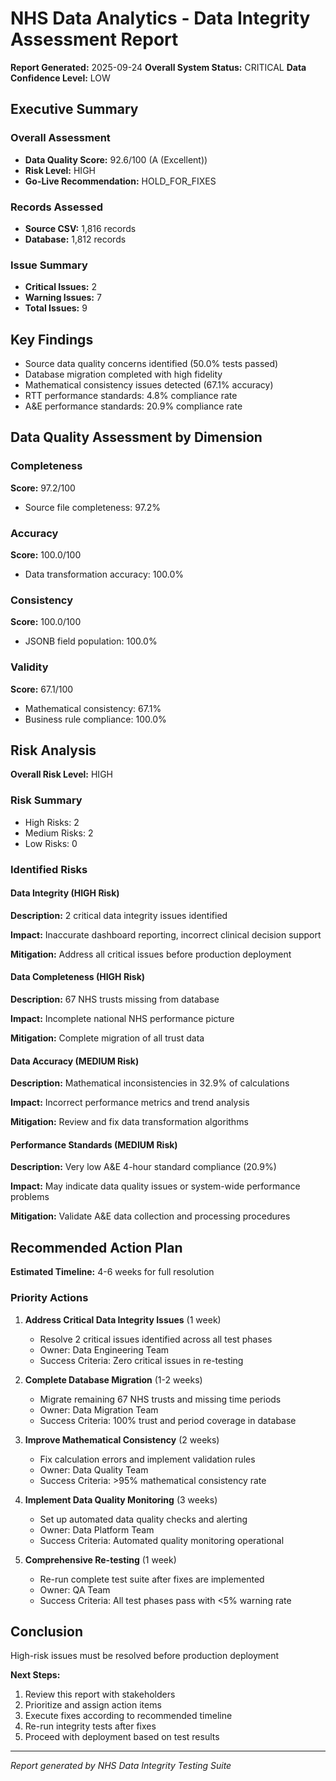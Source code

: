 # NHS Data Analytics - Data Integrity Assessment Report

**Report Generated:** 2025-09-24
**Overall System Status:** CRITICAL
**Data Confidence Level:** LOW

## Executive Summary

### Overall Assessment
- **Data Quality Score:** 92.6/100 (A (Excellent))
- **Risk Level:** HIGH
- **Go-Live Recommendation:** HOLD_FOR_FIXES

### Records Assessed
- **Source CSV:** 1,816 records
- **Database:** 1,812 records

### Issue Summary
- **Critical Issues:** 2
- **Warning Issues:** 7
- **Total Issues:** 9

## Key Findings

- Source data quality concerns identified (50.0% tests passed)
- Database migration completed with high fidelity
- Mathematical consistency issues detected (67.1% accuracy)
- RTT performance standards: 4.8% compliance rate
- A&E performance standards: 20.9% compliance rate


## Data Quality Assessment by Dimension

### Completeness
**Score:** 97.2/100

- Source file completeness: 97.2%

### Accuracy
**Score:** 100.0/100

- Data transformation accuracy: 100.0%

### Consistency
**Score:** 100.0/100

- JSONB field population: 100.0%

### Validity
**Score:** 67.1/100

- Mathematical consistency: 67.1%
- Business rule compliance: 100.0%

## Risk Analysis

**Overall Risk Level:** HIGH

### Risk Summary
- High Risks: 2
- Medium Risks: 2
- Low Risks: 0

### Identified Risks

#### Data Integrity (HIGH Risk)
**Description:** 2 critical data integrity issues identified

**Impact:** Inaccurate dashboard reporting, incorrect clinical decision support

**Mitigation:** Address all critical issues before production deployment

#### Data Completeness (HIGH Risk)
**Description:** 67 NHS trusts missing from database

**Impact:** Incomplete national NHS performance picture

**Mitigation:** Complete migration of all trust data

#### Data Accuracy (MEDIUM Risk)
**Description:** Mathematical inconsistencies in 32.9% of calculations

**Impact:** Incorrect performance metrics and trend analysis

**Mitigation:** Review and fix data transformation algorithms

#### Performance Standards (MEDIUM Risk)
**Description:** Very low A&E 4-hour standard compliance (20.9%)

**Impact:** May indicate data quality issues or system-wide performance problems

**Mitigation:** Validate A&E data collection and processing procedures

## Recommended Action Plan

**Estimated Timeline:** 4-6 weeks for full resolution

### Priority Actions

1. **Address Critical Data Integrity Issues** (1 week)
   - Resolve 2 critical issues identified across all test phases
   - Owner: Data Engineering Team
   - Success Criteria: Zero critical issues in re-testing

2. **Complete Database Migration** (1-2 weeks)
   - Migrate remaining 67 NHS trusts and missing time periods
   - Owner: Data Migration Team
   - Success Criteria: 100% trust and period coverage in database

3. **Improve Mathematical Consistency** (2 weeks)
   - Fix calculation errors and implement validation rules
   - Owner: Data Quality Team
   - Success Criteria: >95% mathematical consistency rate

4. **Implement Data Quality Monitoring** (3 weeks)
   - Set up automated data quality checks and alerting
   - Owner: Data Platform Team
   - Success Criteria: Automated quality monitoring operational

5. **Comprehensive Re-testing** (1 week)
   - Re-run complete test suite after fixes are implemented
   - Owner: QA Team
   - Success Criteria: All test phases pass with <5% warning rate

## Conclusion

High-risk issues must be resolved before production deployment

**Next Steps:**
1. Review this report with stakeholders
2. Prioritize and assign action items
3. Execute fixes according to recommended timeline
4. Re-run integrity tests after fixes
5. Proceed with deployment based on test results

---
*Report generated by NHS Data Integrity Testing Suite*
